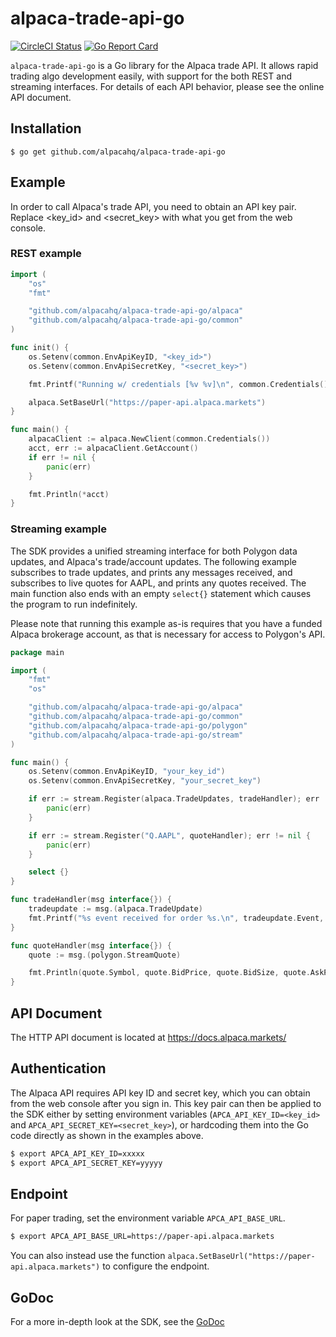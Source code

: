 # alpaca-trade-api-go

[![CircleCI Status](https://circleci.com/gh/alpacahq/alpaca-trade-api-go.svg?style=svg)](https://circleci.com/gh/alpacahq/alpaca-trade-api-go)
[![Go Report Card](https://goreportcard.com/badge/github.com/alpacahq/alpaca-trade-api-go)](https://goreportcard.com/report/github.com/alpacahq/alpaca-trade-api-go)

`alpaca-trade-api-go` is a Go library for the Alpaca trade API. It allows rapid trading algo development easily, with support for the both REST and streaming interfaces. For details of each API behavior, please see the online API document.

## Installation

```
$ go get github.com/alpacahq/alpaca-trade-api-go
```

## Example

In order to call Alpaca's trade API, you need to obtain an API key pair. Replace <key_id> and <secret_key> with what you get from the web console.

### REST example

```go
import (
    "os"
    "fmt"

    "github.com/alpacahq/alpaca-trade-api-go/alpaca"
    "github.com/alpacahq/alpaca-trade-api-go/common"
)

func init() {
    os.Setenv(common.EnvApiKeyID, "<key_id>")
    os.Setenv(common.EnvApiSecretKey, "<secret_key>")

    fmt.Printf("Running w/ credentials [%v %v]\n", common.Credentials().ID, common.Credentials().Secret)

    alpaca.SetBaseUrl("https://paper-api.alpaca.markets")
}

func main() {
    alpacaClient := alpaca.NewClient(common.Credentials())
    acct, err := alpacaClient.GetAccount()
    if err != nil {
        panic(err)
    }

    fmt.Println(*acct)
}
```

### Streaming example

The SDK provides a unified streaming interface for both Polygon data updates, and Alpaca's trade/account updates. The following example subscribes to trade updates, and prints any messages received, and subscribes to live quotes for AAPL, and prints any quotes received. The main function also ends with an empty `select{}` statement which causes the program to run indefinitely.

Please note that running this example as-is requires that you have a funded Alpaca brokerage account, as that is necessary for access to Polygon's API.

```go
package main

import (
	"fmt"
	"os"

	"github.com/alpacahq/alpaca-trade-api-go/alpaca"
	"github.com/alpacahq/alpaca-trade-api-go/common"
	"github.com/alpacahq/alpaca-trade-api-go/polygon"
	"github.com/alpacahq/alpaca-trade-api-go/stream"
)

func main() {
	os.Setenv(common.EnvApiKeyID, "your_key_id")
	os.Setenv(common.EnvApiSecretKey, "your_secret_key")

	if err := stream.Register(alpaca.TradeUpdates, tradeHandler); err != nil {
		panic(err)
	}

	if err := stream.Register("Q.AAPL", quoteHandler); err != nil {
		panic(err)
	}

	select {}
}

func tradeHandler(msg interface{}) {
	tradeupdate := msg.(alpaca.TradeUpdate)
	fmt.Printf("%s event received for order %s.\n", tradeupdate.Event, tradeupdate.Order.ID)
}

func quoteHandler(msg interface{}) {
	quote := msg.(polygon.StreamQuote)

	fmt.Println(quote.Symbol, quote.BidPrice, quote.BidSize, quote.AskPrice, quote.AskSize)
}
```

## API Document

The HTTP API document is located at https://docs.alpaca.markets/

## Authentication

The Alpaca API requires API key ID and secret key, which you can obtain from the web console after you sign in. This key pair can then be applied to the SDK either by setting environment variables (`APCA_API_KEY_ID=<key_id>` and `APCA_API_SECRET_KEY=<secret_key>`), or hardcoding them into the Go code directly as shown in the examples above.

```sh
$ export APCA_API_KEY_ID=xxxxx
$ export APCA_API_SECRET_KEY=yyyyy
```

## Endpoint

For paper trading, set the environment variable `APCA_API_BASE_URL`.

```sh
$ export APCA_API_BASE_URL=https://paper-api.alpaca.markets
```

You can also instead use the function `alpaca.SetBaseUrl("https://paper-api.alpaca.markets")` to configure the endpoint.

## GoDoc

For a more in-depth look at the SDK, see the [GoDoc](https://godoc.org/github.com/alpacahq/alpaca-trade-api-go)
